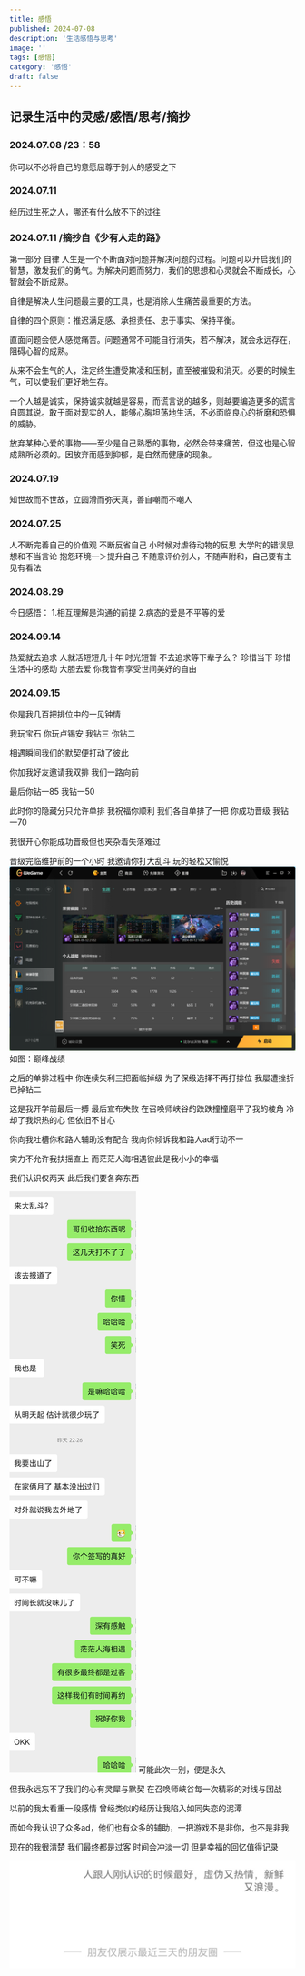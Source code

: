 ```yaml
---
title: 感悟
published: 2024-07-08
description: '生活感悟与思考'
image: ''
tags: [感悟]
category: '感悟'
draft: false
---
```


## 记录生活中的灵感/感悟/思考/摘抄

### 2024.07.08 /23：58
你可以不必将自己的意愿屈尊于别人的感受之下
### 2024.07.11
经历过生死之人，哪还有什么放不下的过往
### 2024.07.11 /摘抄自《少有人走的路》
第一部分 自律
人生是一个不断面对问题并解决问题的过程。问题可以开启我们的智慧，激发我们的勇气。为解决问题而努力，我们的思想和心灵就会不断成长，心智就会不断成熟。

自律是解决人生问题最主要的工具，也是消除人生痛苦最重要的方法。

自律的四个原则：推迟满足感、承担责任、忠于事实、保持平衡。

直面问题会使人感觉痛苦。问题通常不可能自行消失，若不解决，就会永远存在，阻碍心智的成熟。

从来不会生气的人，注定终生遭受欺凌和压制，直至被摧毁和消灭。必要的时候生气，可以使我们更好地生存。

一个人越是诚实，保持诚实就越是容易，而谎言说的越多，则越要编造更多的谎言自圆其说。敢于面对现实的人，能够心胸坦荡地生活，不必面临良心的折磨和恐惧的威胁。

放弃某种心爱的事物——至少是自己熟悉的事物，必然会带来痛苦，但这也是心智成熟所必须的。因放弃而感到抑郁，是自然而健康的现象。
### 2024.07.19
知世故而不世故，立圆滑而弥天真，善自嘲而不嘲人
### 2024.07.25
 人不断完善自己的价值观 不断反省自己
小时候对虐待动物的反思
大学时的错误思想和不当言论
抱怨环境—＞提升自己
不随意评价别人，不随声附和，自己要有主见有看法
### 2024.08.29
今日感悟：
1.相互理解是沟通的前提
2.病态的爱是不平等的爱
### 2024.09.14
热爱就去追求 人就活短短几十年 时光短暂 不去追求等下辈子么？ 珍惜当下 珍惜生活中的感动 大胆去爱 你我皆有享受世间美好的自由

### 2024.09.15
你是我几百把排位中的一见钟情

我玩宝石 你玩卢锡安 我钻三 你钻二

相遇瞬间我们的默契便打动了彼此 

你加我好友邀请我双排 我们一路向前

最后你钻一85 我钻一50

此时你的隐藏分只允许单排 我祝福你顺利 我们各自单排了一把 你成功晋级 我钻一70

我很开心你能成功晋级但也夹杂着失落难过

晋级完临维护前的一个小时 我邀请你打大乱斗 玩的轻松又愉悦
<br />
![1](assets/20240915_1.jpg)
如图：巅峰战绩

之后的单排过程中 你连续失利三把面临掉级 为了保级选择不再打排位 我屡遭挫折已掉钻二

这是我开学前最后一搏 最后宣布失败 在召唤师峡谷的跌跌撞撞磨平了我的棱角 冷却了我炽热的心 但依旧不甘心

你向我吐槽你和路人辅助没有配合 我向你倾诉我和路人ad行动不一

实力不允许我扶摇直上 而茫茫人海相遇彼此是我小小的幸福

我们认识仅两天 此后我们要各奔东西

![2](assets/20240915_2.jpg)
可能此次一别，便是永久

但我永远忘不了我们的心有灵犀与默契 在召唤师峡谷每一次精彩的对线与团战

以前的我太看重一段感情 曾经类似的经历让我陷入如同失恋的泥潭

而如今我认识了众多ad，他们也有众多的辅助，一把游戏不是非你，也不是非我

现在的我很清楚 我们最终都是过客 时间会冲淡一切 但是幸福的回忆值得记录

![3](assets/20240915_3.jpg)
